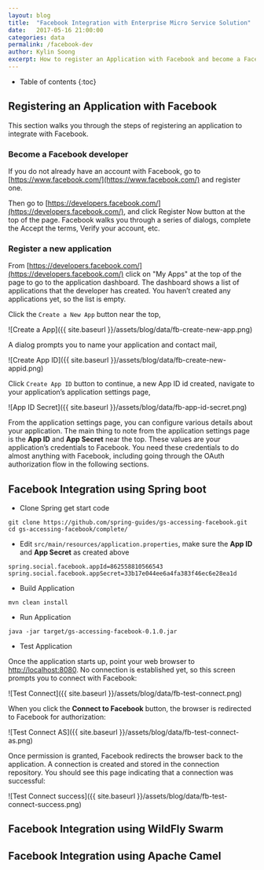 ```yaml
---
layout: blog
title:  "Facebook Integration with Enterprise Micro Service Solution"
date:   2017-05-16 21:00:00
categories: data
permalink: /facebook-dev
author: Kylin Soong
excerpt: How to register an Application with Facebook and become a Facebook developer, integrate facebook with Spring boot, WildFly Swarm, Apache Camel Facebook component.  
---
```


* Table of contents
{:toc}

## Registering an Application with Facebook

This section walks you through the steps of registering an application to integrate with Facebook.

### Become a Facebook developer

If you do not already have an account with Facebook, go to [https://www.facebook.com/](https://www.facebook.com/) and register one.

Then go to [https://developers.facebook.com/](https://developers.facebook.com/), and click Register Now button at the top of the page. Facebook walks you through a series of dialogs, complete the Accept the terms,  Verify your account, etc.

### Register a new application

From [https://developers.facebook.com/](https://developers.facebook.com/)  click on "My Apps" at the top of the page to go to the application dashboard. The dashboard shows a list of applications that the developer has created. You haven’t created any applications yet, so the list is empty.

Click the `Create a New App` button near the top,

![Create a App]({{ site.baseurl }}/assets/blog/data/fb-create-new-app.png)

A dialog prompts you to name your application and contact mail,

![Create App ID]({{ site.baseurl }}/assets/blog/data/fb-create-new-appid.png)

Click `Create App ID` button to continue, a new App ID id created, navigate to your application’s application settings page,

![App ID Secret]({{ site.baseurl }}/assets/blog/data/fb-app-id-secret.png)

From the application settings page, you can configure various details about your application. The main thing to note from the application settings page is the **App ID** and **App Secret** near the top. These values are your application’s credentials to Facebook. You need these credentials to do almost anything with Facebook, including going through the OAuth authorization flow in the following sections.

## Facebook Integration using Spring boot

* Clone Spring get start code

~~~
git clone https://github.com/spring-guides/gs-accessing-facebook.git
cd gs-accessing-facebook/complete/
~~~

* Edit `src/main/resources/application.properties`, make sure the **App ID** and **App Secret** as created above

~~~
spring.social.facebook.appId=862558810566543
spring.social.facebook.appSecret=33b17e044ee6a4fa383f46ec6e28ea1d
~~~

* Build Application

~~~
mvn clean install
~~~

* Run Application

~~~
java -jar target/gs-accessing-facebook-0.1.0.jar
~~~

* Test Application

Once the application starts up, point your web browser to [http://localhost:8080](http://localhost:8080). No connection is established yet, so this screen prompts you to connect with Facebook:

![Test Connect]({{ site.baseurl }}/assets/blog/data/fb-test-connect.png)

When you click the **Connect to Facebook** button, the browser is redirected to Facebook for authorization:

![Test Connect AS]({{ site.baseurl }}/assets/blog/data/fb-test-connect-as.png)

Once permission is granted, Facebook redirects the browser back to the application. A connection is created and stored in the connection repository. You should see this page indicating that a connection was successful:

![Test Connect success]({{ site.baseurl }}/assets/blog/data/fb-test-connect-success.png)


## Facebook Integration using WildFly Swarm


## Facebook Integration using Apache Camel


